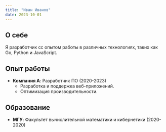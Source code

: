 ```yaml
---
title: "Иван Иванов"
date: 2023-10-01
---
```


## О себе
Я разработчик сс опытом работы в различных технологиях, таких как Go, Python и JavaScript.

## Опыт работы
- **Компания А**: Разработчик ПО (2020-2023)
  - Разработка и поддержка веб-приложений.
  - Оптимизация производительности.

## Образование
- **МГУ**: Факультет вычислительной математики и кибернетики (2020-2020)